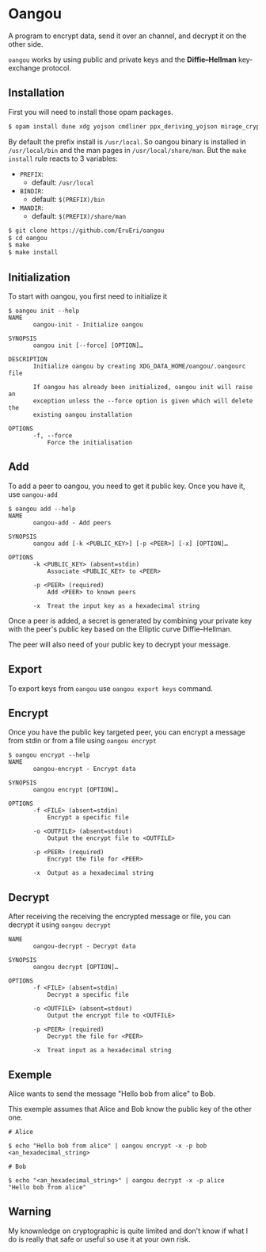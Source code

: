 # Oangou

A program to encrypt data, send it over an channel, and decrypt it on the other side.

`oangou` works by using public and private keys and the **Diffie–Hellman** key-exchange protocol.


## Installation

First you will need to install those opam packages.
```sh
$ opam install dune xdg yojson cmdliner ppx_deriving_yojson mirage_crypto_ec
```

By default the prefix install is `/usr/local`. So oangou binary is installed in `/usr/local/bin` and the man pages in `/usr/local/share/man`. 
But the `make install` rule reacts to 3 variables:
- `PREFIX`: 
  - default: `/usr/local`
- `BINDIR`: 
    - default: `$(PREFIX)/bin`
- `MANDIR`: 
    - default: `$(PREFIX)/share/man`

```sh
$ git clone https://github.com/EruEri/oangou
$ cd oangou
$ make 
$ make install 
```

## Initialization

To start with oangou, you first need to initialize it

```
$ oangou init --help
NAME
       oangou-init - Initialize oangou

SYNOPSIS
       oangou init [--force] [OPTION]…

DESCRIPTION
       Initialize oangou by creating XDG_DATA_HOME/oangou/.oangourc file

       If oangou has already been initialized, oangou init will raise an
       exception unless the --force option is given which will delete the
       existing oangou installation

OPTIONS
       -f, --force
           Force the initialisation
```

## Add

To add a peer to oangou, you need to get it public key. Once you have it, use `oangou-add`
```
$ oangou add --help
NAME
       oangou-add - Add peers

SYNOPSIS
       oangou add [-k <PUBLIC_KEY>] [-p <PEER>] [-x] [OPTION]…

OPTIONS
       -k <PUBLIC_KEY> (absent=stdin)
           Associate <PUBLIC_KEY> to <PEER>

       -p <PEER> (required)
           Add <PEER> to known peers

       -x  Treat the input key as a hexadecimal string
```

Once a peer is added, a secret is generated by combining your private key with the peer's public key based on the Elliptic curve Diffie–Hellman.

The peer will also need of your public key to decrypt your message.

## Export

To export keys from `oangou` use `oangou export keys` command.

## Encrypt

Once you have the public key targeted peer, you can encrypt a message from stdin or from a file using `oangou encrypt`

```
$ oangou encrypt --help
NAME
       oangou-encrypt - Encrypt data

SYNOPSIS
       oangou encrypt [OPTION]…

OPTIONS
       -f <FILE> (absent=stdin)
           Encrypt a specific file

       -o <OUTFILE> (absent=stdout)
           Output the encrypt file to <OUTFILE>

       -p <PEER> (required)
           Encrypt the file for <PEER>

       -x  Output as a hexadecimal string
```

## Decrypt

After receiving the receiving the encrypted message or file, you can decrypt it using `oangou decrypt`

```
NAME
       oangou-decrypt - Decrypt data

SYNOPSIS
       oangou decrypt [OPTION]…

OPTIONS
       -f <FILE> (absent=stdin)
           Decrypt a specific file

       -o <OUTFILE> (absent=stdout)
           Output the encrypt file to <OUTFILE>

       -p <PEER> (required)
           Decrypt the file for <PEER>

       -x  Treat input as a hexadecimal string
```

## Exemple

Alice wants to send the message "Hello bob from alice" to Bob.

This exemple assumes that Alice and Bob know the public key of the other one. 

```
# Alice 

$ echo "Hello bob from alice" | oangou encrypt -x -p bob
<an_hexadecimal_string>
```

```
# Bob

$ echo "<an_hexadecimal_string>" | oangou decrypt -x -p alice 
"Hello bob from alice"
```

## Warning

My knownledge on cryptographic is quite limited and don't know if what I do is really that safe or useful so use it at your own risk.

